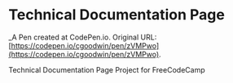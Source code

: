 # Technical Documentation Page
 _A Pen created at CodePen.io. Original URL: [https://codepen.io/cgoodwin/pen/zVMPwo](https://codepen.io/cgoodwin/pen/zVMPwo).

 Technical Documentation Page Project for FreeCodeCamp